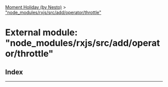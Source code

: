 [Moment Holiday (by Nesto)](../README.md) > ["node_modules/rxjs/src/add/operator/throttle"](../modules/_node_modules_rxjs_src_add_operator_throttle_.md)

# External module: "node_modules/rxjs/src/add/operator/throttle"

## Index

---


